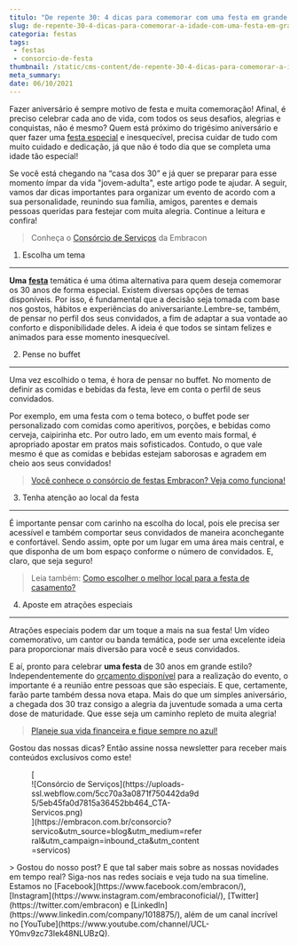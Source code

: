 ```yaml
---
titulo: "De repente 30: 4 dicas para comemorar com uma festa em grande estilo."
slug: de-repente-30-4-dicas-para-comemorar-a-idade-com-uma-festa-em-grande-estilo
categoria: festas
tags:
 - festas
 - consorcio-de-festa
thumbnail: /static/cms-content/de-repente-30-4-dicas-para-comemorar-a-idade-com-uma-festa-em-grande-estilo.jpg
meta_summary: 
date: 06/10/2021
---
```

Fazer aniversário é sempre motivo de festa e muita comemoração! Afinal, é preciso celebrar cada ano de vida, com todos os seus desafios, alegrias e conquistas, não é mesmo? Quem está próximo do trigésimo aniversário e quer fazer uma [festa especial](https://www.embracon.com.br/blog/3-razoes-para-fazer-uma-festa-de-formatura) e inesquecível, precisa cuidar de tudo com muito cuidado e dedicação, já que não é todo dia que se completa uma idade tão especial!

Se você está chegando na “casa dos 30” e já quer se preparar para esse momento ímpar da vida "jovem-adulta", este artigo pode te ajudar. A seguir, vamos dar dicas importantes para organizar um evento de acordo com a sua personalidade, reunindo sua família, amigos, parentes e demais pessoas queridas para festejar com muita alegria. Continue a leitura e confira!

> Conheça o [Consórcio de Serviços](https://www.embracon.com.br/consorcio-servicos) da Embracon

1. Escolha um tema
------------------

**Uma** [**festa**](https://www.embracon.com.br/blog/musica-de-festa-faca-uma-playlist-arrebatadora) temática é uma ótima alternativa para quem deseja comemorar os 30 anos de forma especial. Existem diversas opções de temas disponíveis. Por isso, é fundamental que a decisão seja tomada com base nos gostos, hábitos e experiências do aniversariante.Lembre-se, também, de pensar no perfil dos seus convidados, a fim de adaptar a sua vontade ao conforto e disponibilidade deles. A ideia é que todos se sintam felizes e animados para esse momento inesquecível.

2. Pense no buffet
------------------

Uma vez escolhido o tema, é hora de pensar no buffet. No momento de definir as comidas e bebidas da festa, leve em conta o perfil de seus convidados.

Por exemplo, em uma festa com o tema boteco, o buffet pode ser personalizado com comidas como aperitivos, porções, e bebidas como cerveja, caipirinha etc. Por outro lado, em um evento mais formal, é apropriado apostar em pratos mais sofisticados. Contudo, o que vale mesmo é que as comidas e bebidas estejam saborosas e agradem em cheio aos seus convidados!

> [Você conhece o consórcio de festas Embracon? Veja como funciona!](https://www.embracon.com.br/blog/voce-conhece-o-consorcio-de-festas-embracon-veja-como-funciona)

3. Tenha atenção ao local da festa
----------------------------------

É importante pensar com carinho na escolha do local, pois ele precisa ser acessível e também comportar seus convidados de maneira aconchegante e confortável. Sendo assim, opte por um lugar em uma área mais central, e que disponha de um bom espaço conforme o número de convidados. E, claro, que seja seguro!

> Leia também: [Como escolher o melhor local para a festa de casamento?](https://www.embracon.com.br/blog/como-escolher-o-melhor-local-para-a-festa-de-casamento)

4. Aposte em atrações especiais
-------------------------------

Atrações especiais podem dar um toque a mais na sua festa! Um vídeo comemorativo, um cantor ou banda temática, pode ser uma excelente ideia para proporcionar mais diversão para você e seus convidados.

E aí, pronto para celebrar **uma festa** de 30 anos em grande estilo? Independentemente do [orçamento disponível](https://www.embracon.com.br/blog/planejamento-financeiro-um-guia-para-as-financas-nao-sairem-de-controle) para a realização do evento, o importante é a reunião entre pessoas que são especiais. E que, certamente, farão parte também dessa nova etapa. Mais do que um simples aniversário, a chegada dos 30 traz consigo a alegria da juventude somada a uma certa dose de maturidade. Que esse seja um caminho repleto de muita alegria!

> [Planeje sua vida financeira e fique sempre no azul!](https://www.embracon.com.br/blog/planeje-sua-vida-financeira-e-fique-sempre-no-azul)

Gostou das nossas dicas? Então assine nossa newsletter para receber mais conteúdos exclusivos como este!

<figure class="w-richtext-figure-type-image w-richtext-align-center" style="max-width:310px">[<div>![Consórcio de Serviços](https://uploads-ssl.webflow.com/5cc70a3a0871f750442da9d5/5eb45fa0d7815a36452bb464_CTA-Servicos.png)</div>](https://embracon.com.br/consorcio?servico&utm_source=blog&utm_medium=referral&utm_campaign=inbound_cta&utm_content=servicos)</figure>> Gostou do nosso post? E que tal saber mais sobre as nossas novidades em tempo real? Siga-nos nas redes sociais e veja tudo na sua timeline. Estamos no [Facebook](https://www.facebook.com/embracon/), [Instagram](https://www.instagram.com/embraconoficial/), [Twitter](https://twitter.com/embracon) e [LinkedIn](https://www.linkedin.com/company/1018875/), além de um canal incrível no [YouTube](https://www.youtube.com/channel/UCL-Y0mv9zc73Iek48NLUBzQ).
